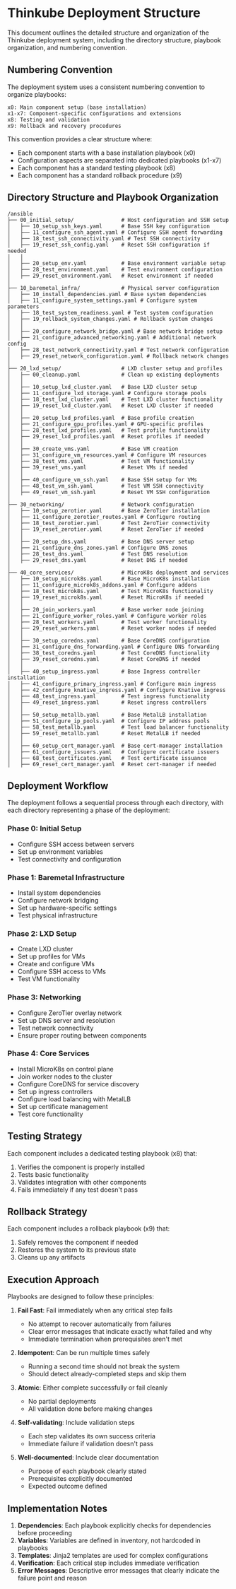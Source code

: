 # Thinkube Deployment Structure

This document outlines the detailed structure and organization of the Thinkube deployment system, including the directory structure, playbook organization, and numbering convention.

## Numbering Convention

The deployment system uses a consistent numbering convention to organize playbooks:

```
x0: Main component setup (base installation)
x1-x7: Component-specific configurations and extensions
x8: Testing and validation
x9: Rollback and recovery procedures
```

This convention provides a clear structure where:
- Each component starts with a base installation playbook (x0)
- Configuration aspects are separated into dedicated playbooks (x1-x7)
- Each component has a standard testing playbook (x8)
- Each component has a standard rollback procedure (x9)

## Directory Structure and Playbook Organization

```
/ansible
├── 00_initial_setup/               # Host configuration and SSH setup
│   ├── 10_setup_ssh_keys.yaml      # Base SSH key configuration
│   ├── 11_configure_ssh_agent.yaml # Configure SSH agent forwarding
│   ├── 18_test_ssh_connectivity.yaml # Test SSH connectivity
│   ├── 19_reset_ssh_config.yaml    # Reset SSH configuration if needed
│   │
│   ├── 20_setup_env.yaml           # Base environment variable setup
│   ├── 28_test_environment.yaml    # Test environment configuration 
│   ├── 29_reset_environment.yaml   # Reset environment if needed
│
├── 10_baremetal_infra/             # Physical server configuration
│   ├── 10_install_dependencies.yaml # Base system dependencies
│   ├── 11_configure_system_settings.yaml # Configure system parameters
│   ├── 18_test_system_readiness.yaml # Test system configuration
│   ├── 19_rollback_system_changes.yaml # Rollback system changes
│   │
│   ├── 20_configure_network_bridge.yaml # Base network bridge setup
│   ├── 21_configure_advanced_networking.yaml # Additional network config
│   ├── 28_test_network_connectivity.yaml # Test network configuration
│   ├── 29_reset_network_configuration.yaml # Rollback network changes
│
├── 20_lxd_setup/                   # LXD cluster setup and profiles
│   ├── 00_cleanup.yaml             # Clean up existing deployments
│   │
│   ├── 10_setup_lxd_cluster.yaml   # Base LXD cluster setup
│   ├── 11_configure_lxd_storage.yaml # Configure storage pools
│   ├── 18_test_lxd_cluster.yaml    # Test LXD cluster functionality
│   ├── 19_reset_lxd_cluster.yaml   # Reset LXD cluster if needed
│   │
│   ├── 20_setup_lxd_profiles.yaml  # Base profile creation
│   ├── 21_configure_gpu_profiles.yaml # GPU-specific profiles
│   ├── 28_test_lxd_profiles.yaml   # Test profile functionality
│   ├── 29_reset_lxd_profiles.yaml  # Reset profiles if needed
│   │
│   ├── 30_create_vms.yaml          # Base VM creation
│   ├── 31_configure_vm_resources.yaml # Configure VM resources
│   ├── 38_test_vms.yaml            # Test VM functionality
│   ├── 39_reset_vms.yaml           # Reset VMs if needed
│   │
│   ├── 40_configure_vm_ssh.yaml    # Base SSH setup for VMs
│   ├── 48_test_vm_ssh.yaml         # Test VM SSH connectivity
│   ├── 49_reset_vm_ssh.yaml        # Reset VM SSH configuration
│
├── 30_networking/                  # Network configuration
│   ├── 10_setup_zerotier.yaml      # Base ZeroTier installation
│   ├── 11_configure_zerotier_routes.yaml # Configure routing
│   ├── 18_test_zerotier.yaml       # Test ZeroTier connectivity
│   ├── 19_reset_zerotier.yaml      # Reset ZeroTier if needed
│   │
│   ├── 20_setup_dns.yaml           # Base DNS server setup
│   ├── 21_configure_dns_zones.yaml # Configure DNS zones
│   ├── 28_test_dns.yaml            # Test DNS resolution
│   ├── 29_reset_dns.yaml           # Reset DNS if needed
│
├── 40_core_services/               # MicroK8s deployment and services
│   ├── 10_setup_microk8s.yaml      # Base MicroK8s installation
│   ├── 11_configure_microk8s_addons.yaml # Configure addons
│   ├── 18_test_microk8s.yaml       # Test MicroK8s functionality
│   ├── 19_reset_microk8s.yaml      # Reset MicroK8s if needed
│   │
│   ├── 20_join_workers.yaml        # Base worker node joining
│   ├── 21_configure_worker_roles.yaml # Configure worker roles
│   ├── 28_test_workers.yaml        # Test worker functionality
│   ├── 29_reset_workers.yaml       # Reset worker nodes if needed
│   │
│   ├── 30_setup_coredns.yaml       # Base CoreDNS configuration
│   ├── 31_configure_dns_forwarding.yaml # Configure DNS forwarding
│   ├── 38_test_coredns.yaml        # Test CoreDNS functionality
│   ├── 39_reset_coredns.yaml       # Reset CoreDNS if needed
│   │
│   ├── 40_setup_ingress.yaml       # Base Ingress controller installation
│   ├── 41_configure_primary_ingress.yaml # Configure main ingress
│   ├── 42_configure_knative_ingress.yaml # Configure Knative ingress
│   ├── 48_test_ingress.yaml        # Test ingress functionality
│   ├── 49_reset_ingress.yaml       # Reset ingress controllers
│   │
│   ├── 50_setup_metallb.yaml       # Base MetalLB installation
│   ├── 51_configure_ip_pools.yaml  # Configure IP address pools
│   ├── 58_test_metallb.yaml        # Test load balancer functionality
│   ├── 59_reset_metallb.yaml       # Reset MetalLB if needed
│   │
│   ├── 60_setup_cert_manager.yaml  # Base cert-manager installation
│   ├── 61_configure_issuers.yaml   # Configure certificate issuers
│   ├── 68_test_certificates.yaml   # Test certificate issuance
│   ├── 69_reset_cert_manager.yaml  # Reset cert-manager if needed
```

## Deployment Workflow

The deployment follows a sequential process through each directory, with each directory representing a phase of the deployment:

### Phase 0: Initial Setup
- Configure SSH access between servers
- Set up environment variables
- Test connectivity and configuration

### Phase 1: Baremetal Infrastructure
- Install system dependencies
- Configure network bridging
- Set up hardware-specific settings
- Test physical infrastructure

### Phase 2: LXD Setup
- Create LXD cluster
- Set up profiles for VMs
- Create and configure VMs
- Configure SSH access to VMs
- Test VM functionality

### Phase 3: Networking
- Configure ZeroTier overlay network
- Set up DNS server and resolution
- Test network connectivity
- Ensure proper routing between components

### Phase 4: Core Services
- Install MicroK8s on control plane
- Join worker nodes to the cluster
- Configure CoreDNS for service discovery
- Set up ingress controllers
- Configure load balancing with MetalLB
- Set up certificate management
- Test core functionality

## Testing Strategy

Each component includes a dedicated testing playbook (x8) that:
1. Verifies the component is properly installed
2. Tests basic functionality
3. Validates integration with other components
4. Fails immediately if any test doesn't pass

## Rollback Strategy

Each component includes a rollback playbook (x9) that:
1. Safely removes the component if needed
2. Restores the system to its previous state
3. Cleans up any artifacts

## Execution Approach

Playbooks are designed to follow these principles:

1. **Fail Fast**: Fail immediately when any critical step fails
   - No attempt to recover automatically from failures
   - Clear error messages that indicate exactly what failed and why
   - Immediate termination when prerequisites aren't met

2. **Idempotent**: Can be run multiple times safely
   - Running a second time should not break the system
   - Should detect already-completed steps and skip them

3. **Atomic**: Either complete successfully or fail cleanly
   - No partial deployments
   - All validation done before making changes

4. **Self-validating**: Include validation steps
   - Each step validates its own success criteria
   - Immediate failure if validation doesn't pass

5. **Well-documented**: Include clear documentation
   - Purpose of each playbook clearly stated
   - Prerequisites explicitly documented
   - Expected outcome defined

## Implementation Notes

1. **Dependencies**: Each playbook explicitly checks for dependencies before proceeding
2. **Variables**: Variables are defined in inventory, not hardcoded in playbooks
3. **Templates**: Jinja2 templates are used for complex configurations
4. **Verification**: Each critical step includes immediate verification
5. **Error Messages**: Descriptive error messages that clearly indicate the failure point and reason